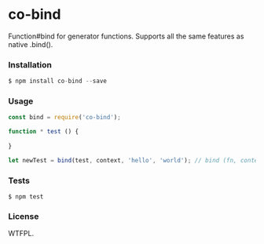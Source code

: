 # co-bind

Function#bind for generator functions. Supports all the same features as native .bind().


### Installation

```javascript
$ npm install co-bind --save
```


### Usage

```javascript
const bind = require('co-bind');

function * test () {
	
}

let newTest = bind(test, context, 'hello', 'world'); // bind (fn, context[, arg1[, arg2[, ...]]])
```


### Tests

```
$ npm test
```


### License

WTFPL.
